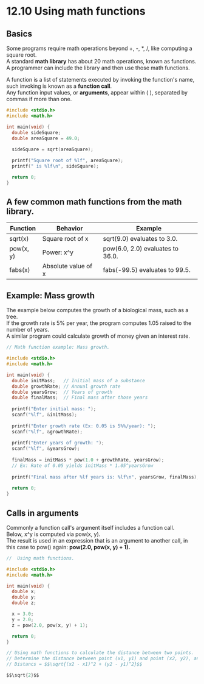 # 12.10 Using math functions

## Basics
Some programs require math operations beyond +, -, *, /, like computing a square root.   
A standard **math library** has about 20 math operations, known as functions.   
A programmer can include the library and then use those math functions.   

A function is a list of statements executed by invoking the function's name, such invoking is known as a **function call**.   
Any function input values, or **arguments**, appear within ( ), separated by commas if more than one.   
```c
#include <stdio.h>
#include <math.h>

int main(void) { 
  double sideSquare;
  double areaSquare = 49.0;
 
  sideSquare = sqrt(areaSquare);

  printf("Square root of %lf", areaSquare);
  printf(" is %lf\n", sideSquare);

  return 0;
}
```

## A few common math functions from the math library.
|Function|Behavior|Example|
|--------|--------|-------|
|sqrt(x)|Square root of x|sqrt(9.0) evaluates to 3.0.|
|pow(x, y)|Power: x^y|pow(6.0, 2.0) evaluates to 36.0.|
|fabs(x)|Absolute value of x|fabs(-99.5) evaluates to 99.5.|

## Example: Mass growth
The example below computes the growth of a biological mass, such as a tree.   
If the growth rate is 5% per year, the program computes 1.05 raised to the number of years.   
A similar program could calculate growth of money given an interest rate.   
```c
// Math function example: Mass growth.

#include <stdio.h>
#include <math.h>

int main(void) {
  double initMass;   // Initial mass of a substance
  double growthRate; // Annual growth rate
  double yearsGrow;  // Years of growth
  double finalMass;  // Final mass after those years
   
  printf("Enter initial mass: ");
  scanf("%lf", &initMass);
   
  printf("Enter growth rate (Ex: 0.05 is 5%%/year): ");
  scanf("%lf", &growthRate);
   
  printf("Enter years of growth: ");
  scanf("%lf", &yearsGrow);
   
  finalMass = initMass * pow(1.0 + growthRate, yearsGrow);
  // Ex: Rate of 0.05 yields initMass * 1.05^yearsGrow
   
  printf("Final mass after %lf years is: %lf\n", yearsGrow, finalMass);
   
  return 0;
}
```

## Calls in arguments
Commonly a function call's argument itself includes a function call.   
Below, x^y is computed via pow(x, y).   
The result is used in an expression that is an argument to another call, in this case to pow() again: **pow(2.0, pow(x, y) + 1).**   
```c
//  Using math functions.

#include <stdio.h>
#include <math.h>

int main(void) {
  double x;
  double y;
  double z;

  x = 3.0;
  y = 2.0;
  z = pow(2.0, pow(x, y) + 1);

  return 0;
}
```
```c
// Using math functions to calculate the distance between two points.
// Determine the distance between point (x1, y1) and point (x2, y2), and assign the result to pointsDistance.
// Distancs = $$\sqrt{(x2 - x1)^2 + (y2 - y1)^2}$$

$$\sqrt{2}$$
```
